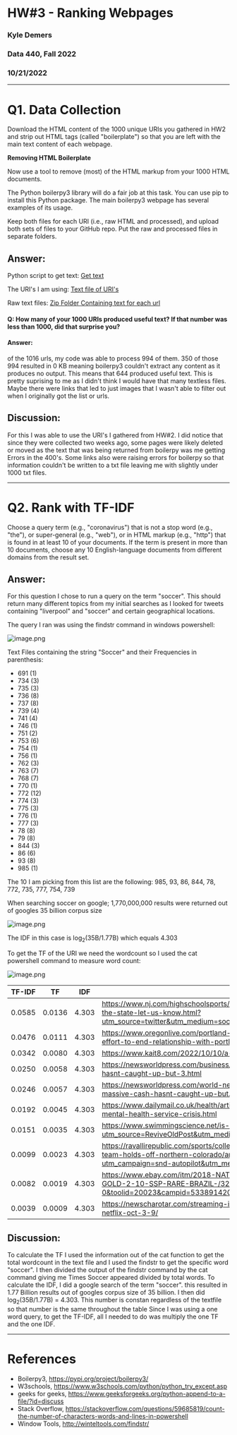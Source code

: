 # HW#3 - Ranking Webpages
### Kyle Demers
### Data 440, Fall 2022
### 10/21/2022

--- 

# Q1. Data Collection 

Download the HTML content of the 1000 unique URIs you gathered in HW2 and strip out HTML tags (called "boilerplate") so that you are left with the main text content of each webpage.

**Removing HTML Boilerplate**

Now use a tool to remove (most) of the HTML markup from your 1000 HTML documents.

The Python boilerpy3 library will do a fair job at this task. You can use pip to install this Python package. The main boilerpy3 webpage has several examples of its usage.

Keep both files for each URI (i.e., raw HTML and processed), and upload both sets of files to your GitHub repo. Put the raw and processed files in separate folders.


## Answer:

Python script to get text: [Get text](https://github.com/Kyle-Demers08/Data440/blob/main/HW3/Get_Raw_Text.py)

The URI's I am using: [Text file of URI's](https://github.com/Kyle-Demers08/Data440/blob/main/HW2/tweets_processed.txt)

Raw text files: [Zip Folder Containing text for each url](https://github.com/Kyle-Demers08/Data440/blob/main/HW3/Raw_text.zip)

#### Q: How many of your 1000 URIs produced useful text? If that number was less than 1000, did that surprise you?

#### Answer:
of the 1016 urls, my code was able to process 994 of them. 350 of those 994 resulted in 0 KB meaning boilerpy3 couldn't extract any content as it produces no output. This means that 644 produced useful text. This is pretty suprising to me as I didn't think I would have that many textless files. Maybe there were links that led to just images that I wasn't able to filter out when I originally got the list or urls. 

## Discussion: 
For this I was able to use the URI's I gathered from HW#2. I did notice that since they were collected two weeks ago, some pages were likely deleted or moved as the text that was being returned from boilerpy was me getting Errors in the 400's. Some links also were raising errors for boilerpy so that information couldn't be written to a txt file leaving me with slightly under 1000 txt files.

---

# Q2. Rank with TF-IDF

Choose a query term (e.g., "coronavirus") that is not a stop word (e.g., "the"), or super-general (e.g., "web"), or in HTML markup (e.g., "http") that is found in at least 10 of your documents. If the term is present in more than 10 documents, choose any 10 English-language documents from different domains from the result set.

## Answer:

For this question I chose to run a query on the term "soccer". This should return many different topics from my initial searches as I looked for tweets containing "liverpool" and "soccer" and certain geographical locations. 

The query I ran was using the findstr command in windows powershell:

![image.png](attachment:21bf32c1-433d-44f9-984f-090d2cf50bca.png)

Text Files containing the string "Soccer" and their Frequencies in parenthesis:
 - 691 (1)
 - 734 (3)
 - 735 (3)
 - 736 (8)
 - 737 (8)
 - 739 (4)
 - 741 (4)
 - 746 (1)
 - 751 (2)
 - 753 (6)
 - 754 (1)
 - 756 (1)
 - 762 (3)
 - 763 (7)
 - 768 (7)
 - 770 (1)
 - 772 (12)
 - 774 (3)
 - 775 (3)
 - 776 (1)
 - 777 (3)
 - 78 (8)
 - 79 (8)
 - 844 (3)
 - 86 (6)
 - 93 (8)
 - 985 (1)

The 10 I am picking from this list are the following: 985, 93, 86, 844, 78, 772, 735, 777, 754, 739

When searching soccer on google; 1,770,000,000 results were returned out of googles 35 billion corpus size

![image.png](attachment:4e43784b-87fe-4f1d-b862-9dfeb0e83a5a.png)
 
The IDF in this case is log<sub>2</sub>(35B/1.77B) which equals 4.303

To get the TF of the URI we need the wordcount so I used the cat powershell command to measure word count:

![image.png](attachment:a1690f79-2828-4929-91de-26742a792ada.png)


| TF-IDF |  TF  |  IDF  |   URI   |
|--------|------|-------|---------|
| 0.0585   |  0.0136  | 4.303 |   https://www.nj.com/highschoolsports/2022/10/who-are-the-top-sophomore-boys-soccer-players-in-the-state-let-us-know.html?utm_source=twitter&utm_medium=social&utm_campaign=hssportsnj_sf&utm_content=nj_twitter_hssportsnj |
|  0.0476 | 0.0111 | 4.303 | https://www.oregonlive.com/portland-thorns/2022/10/bill-oram-oregon-youth-soccer-prepares-effort-to-end-relationship-with-portland-timbers-and-thorns.html |
|  0.0342  | 0.0080 | 4.303 |   https://www.kait8.com/2022/10/10/a-state-soccers-win-streak-snapped-ulm/ |
|  0.0250  | 0.0058 | 4.303 |  https://newsworldpress.com/business/girlss-soccer-is-booming-in-england-however-the-large-cash-hasnt-caught-up-but-3.html |
|  0.0246  | 0.0057  | 4.303 |   https://newsworldpress.com/world-news/ladiess-soccer-is-booming-in-england-however-the-massive-cash-hasnt-caught-up-but.html |
|  0.0192  | 0.0045  | 4.303 |   https://www.dailymail.co.uk/health/article-11294523/Shocking-scenes-uncovered-inside-Britains-mental-health-service-crisis.html |
|  0.0151 | 0.0035  | 4.303 |     https://www.swimmingscience.net/is-chocolate-milk-an-adequate-recovery-aid-for-swimmers/?utm_source=ReviveOldPost&utm_medium=social&utm_campaign=ReviveOldPost |
|  0.0099 |  0.0023  | 4.303 |   https://ravallirepublic.com/sports/college/big-sky-conference/university-of-montana/montana-soccer-team-holds-off-northern-colorado/article_a6183f82-7072-577e-a841-d35440731d4e.html?utm_campaign=snd-autopilot&utm_medium=social&utm_source=twitter_RavalliRepublic |
|  0.0082  | 0.0019  | 4.303 |   https://www.ebay.com/itm/2018-NATIONAL-TREASURES-SOCCER-PELE-RIVALDO-DUAL-AUTO-GOLD-2-10-SSP-RARE-BRAZIL-/325367418451?mkcid=1&mkrid=711-53200-19255-0&toolid=20023&campid=5338914201&customid=100922&siteid=0&mkevt=1 |
|  0.0039  |  0.0009    |  4.303    |   https://newscharotar.com/streaming-in-canada-on-amazon-prime-video-apple-tv-crave-disney-and-netflix-oct-3-9/ |


## Discussion:

To calculate the TF I used the information out of the cat function to get the total wordcount in the text file and I used the findstr to get the specific word "soccer". I then divided the output of the findstr command by the cat command giving me Times Soccer appeared divided by total words. 
To calculate the IDF, I did a google search of the term "soccer". this resulted in 1.77 Billion results out of googles corpus size of 35 billion. I then did  log<sub>2</sub>(35B/1.77B) = 4.303. This number is constan regardless of the textfile so that number is the same throughout the table
Since I was using a one word query, to get the TF-IDF, all I needed to do was multiply the one TF and the one IDF. 

---

# References

* Boilerpy3, <https://pypi.org/project/boilerpy3/>
* W3schools, <https://www.w3schools.com/python/python_try_except.asp>
* geeks for geeks, <https://www.geeksforgeeks.org/python-append-to-a-file/?id=discuss>
* Stack Overflow, <https://stackoverflow.com/questions/59685819/count-the-number-of-characters-words-and-lines-in-powershell>
* Window Tools, <http://winteltools.com/findstr/>

